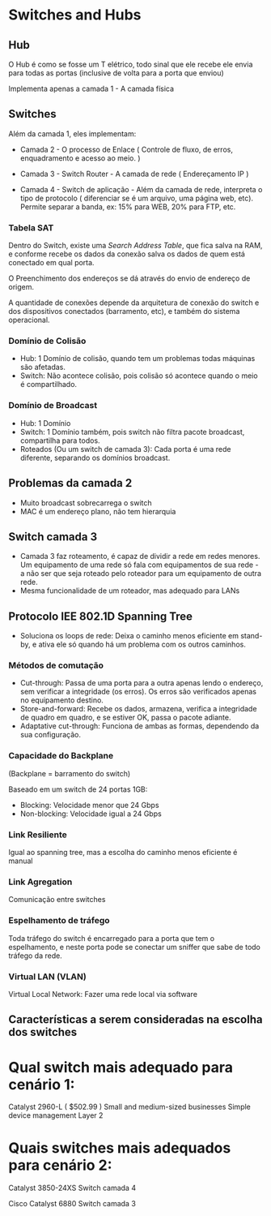 # Switches and Hubs

## Hub
O Hub é como se fosse um T elétrico, todo sinal que ele recebe ele envia para todas as portas (inclusive de volta para a porta que enviou)

Implementa apenas a camada 1 - A camada física

## Switches

Além da camada 1, eles implementam:

- Camada 2 - O processo de Enlace ( Controle de fluxo, de erros, enquadramento e acesso ao meio. )

- Camada 3 - Switch Router - A camada de rede ( Endereçamento IP )

- Camada 4 - Switch de aplicação - Além da camada de rede, interpreta o tipo de protocolo ( diferenciar se é um arquivo, uma página web, etc). Permite separar a banda, ex: 15% para WEB, 20% para FTP, etc.

### Tabela SAT

Dentro do Switch, existe uma _Search Address Table_, que fica salva na RAM, e conforme recebe os dados da conexão salva os dados de quem está conectado em qual porta.

O Preenchimento dos endereços se dá através do envio de endereço de origem.

A quantidade de conexões depende da arquitetura de conexão do switch e dos dispositivos conectados (barramento, etc), e também do sistema operacional.

### Domínio de Colisão
- Hub: 1 Domínio de colisão, quando tem um problemas todas máquinas são afetadas.
- Switch: Não acontece colisão, pois colisão só acontece quando o meio é compartilhado.

### Domínio de Broadcast
- Hub: 1 Domínio
- Switch: 1 Domínio também, pois switch não filtra pacote broadcast, compartilha para todos.
- Roteados (Ou um switch de camada 3): Cada porta é uma rede diferente, separando os domínios broadcast.

## Problemas da camada 2
- Muito broadcast sobrecarrega o switch
- MAC é um endereço plano, não tem hierarquia

## Switch camada 3
- Camada 3 faz roteamento, é capaz de dividir a rede em redes menores. Um equipamento de uma rede só fala com equipamentos de sua rede - a não ser que seja roteado pelo roteador para um equipamento de outra rede.
- Mesma funcionalidade de um roteador, mas adequado para LANs

## Protocolo IEE 802.1D Spanning Tree
- Soluciona os loops de rede: Deixa o caminho menos eficiente em stand-by, e ativa ele só quando há um problema com os outros caminhos.

### Métodos de comutação
- Cut-through: Passa de uma porta para a outra apenas lendo o endereço, sem verificar a integridade (os erros). Os erros são verificados apenas no equipamento destino.
- Store-and-forward: Recebe os dados, armazena, verifica a integridade de quadro em quadro, e se estiver OK, passa o pacote adiante.
- Adaptative cut-through: Funciona de ambas as formas, dependendo da sua configuração.

### Capacidade do Backplane
(Backplane = barramento do switch)

Baseado em um switch de 24 portas 1GB:
- Blocking: Velocidade menor que 24 Gbps
- Non-blocking: Velocidade igual a 24 Gbps

### Link Resiliente
Igual ao spanning tree, mas a escolha do caminho menos eficiente é manual

### Link Agregation
Comunicação entre switches

### Espelhamento de tráfego
Toda tráfego do switch é encarregado para a porta que tem o espelhamento, e neste porta pode se conectar um sniffer que sabe de todo tráfego da rede.

### Virtual LAN (VLAN)
Virtual Local Network: Fazer uma rede local via software

## Características a serem consideradas na escolha dos switches

# Qual switch mais adequado para cenário 1:
Catalyst 2960-L ( $502.99 )
Small and medium-sized businesses
Simple device management
Layer 2

# Quais switches mais adequados para cenário 2:
Catalyst 3850-24XS
Switch camada 4

Cisco Catalyst 6880
Switch camada 3
